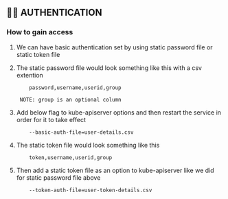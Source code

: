 ## :woman_office_worker: AUTHENTICATION
### How to gain access
1. We can have basic authentication set by using static password file or static token file

2. The static password file would look something like this with a csv extention
 
           password,username,userid,group

        NOTE: group is an optional column

3. Add below flag to kube-apiserver options and then restart the service in order for it to take effect

           --basic-auth-file=user-details.csv

4. The static token file would look something like this

           token,username,userid,group

5. Then add a static token file as an option to kube-apiserver like we did for static password file above

           --token-auth-file=user-token-details.csv
